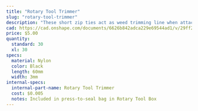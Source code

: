 ```yaml
---
title: "Rotary Tool Trimmer"
slug: "rotary-tool-trimmer"
description: "These short zip ties act as weed trimming line when attached to the Rotary Tool Trimmer Mount."
cad: https://cad.onshape.com/documents/6626b842adca229e69544ad1/v/29ff27176ad028c3b865f257/e/71a3382beeb142483770466a
price: $5.00
quantity:
  standard: 30
  xl: 30
specs:
  material: Nylon
  color: Black
  length: 60mm
  width: 3mm
internal-specs:
  internal-part-name: Rotary Tool Trimmer
  cost: $0.005
  notes: Included in press-to-seal bag in Rotary Tool Box
---
```

